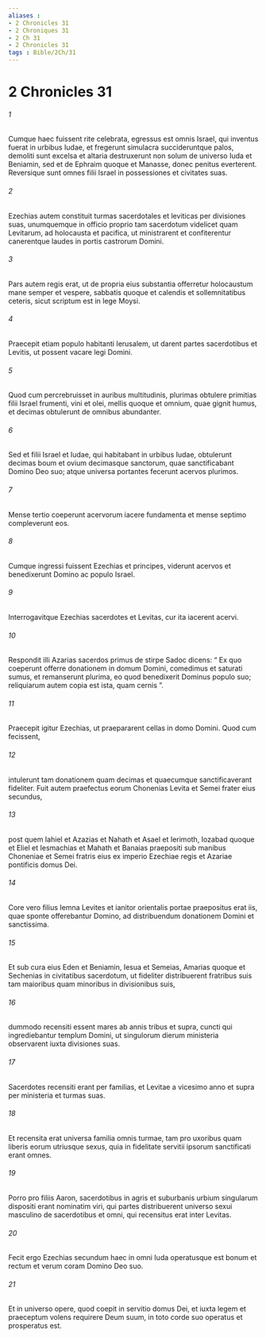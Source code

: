 ```yaml
---
aliases : 
- 2 Chronicles 31
- 2 Chroniques 31
- 2 Ch 31
- 2 Chronicles 31
tags : Bible/2Ch/31
---
```


# 2 Chronicles 31

###### 1
Cumque haec fuissent rite celebrata, egressus est omnis Israel, qui inventus fuerat in urbibus Iudae, et fregerunt simulacra succideruntque palos, demoliti sunt excelsa et altaria destruxerunt non solum de universo Iuda et Beniamin, sed et de Ephraim quoque et Manasse, donec penitus everterent. Reversique sunt omnes filii Israel in possessiones et civitates suas.
###### 2
Ezechias autem constituit turmas sacerdotales et leviticas per divisiones suas, unumquemque in officio proprio tam sacerdotum videlicet quam Levitarum, ad holocausta et pacifica, ut ministrarent et confiterentur canerentque laudes in portis castrorum Domini.
###### 3
Pars autem regis erat, ut de propria eius substantia offerretur holocaustum mane semper et vespere, sabbatis quoque et calendis et sollemnitatibus ceteris, sicut scriptum est in lege Moysi.
###### 4
Praecepit etiam populo habitanti Ierusalem, ut darent partes sacerdotibus et Levitis, ut possent vacare legi Domini.
###### 5
Quod cum percrebruisset in auribus multitudinis, plurimas obtulere primitias filii Israel frumenti, vini et olei, mellis quoque et omnium, quae gignit humus, et decimas obtulerunt de omnibus abundanter. 
###### 6
Sed et filii Israel et Iudae, qui habitabant in urbibus Iudae, obtulerunt decimas boum et ovium decimasque sanctorum, quae sanctificabant Domino Deo suo; atque universa portantes fecerunt acervos plurimos.
###### 7
Mense tertio coeperunt acervorum iacere fundamenta et mense septimo compleverunt eos. 
###### 8
Cumque ingressi fuissent Ezechias et principes, viderunt acervos et benedixerunt Domino ac populo Israel. 
###### 9
Interrogavitque Ezechias sacerdotes et Levitas, cur ita iacerent acervi. 
###### 10
Respondit illi Azarias sacerdos primus de stirpe Sadoc dicens: “ Ex quo coeperunt offerre donationem in domum Domini, comedimus et saturati sumus, et remanserunt plurima, eo quod benedixerit Dominus populo suo; reliquiarum autem copia est ista, quam cernis ”.
###### 11
Praecepit igitur Ezechias, ut praepararent cellas in domo Domini. Quod cum fecissent, 
###### 12
intulerunt tam donationem quam decimas et quaecumque sanctificaverant fideliter. Fuit autem praefectus eorum Chonenias Levita et Semei frater eius secundus, 
###### 13
post quem Iahiel et Azazias et Nahath et Asael et Ierimoth, Iozabad quoque et Eliel et Iesmachias et Mahath et Banaias praepositi sub manibus Choneniae et Semei fratris eius ex imperio Ezechiae regis et Azariae pontificis domus Dei.
###### 14
Core vero filius Iemna Levites et ianitor orientalis portae praepositus erat iis, quae sponte offerebantur Domino, ad distribuendum donationem Domini et sanctissima. 
###### 15
Et sub cura eius Eden et Beniamin, Iesua et Semeias, Amarias quoque et Sechenias in civitatibus sacerdotum, ut fideliter distribuerent fratribus suis tam maioribus quam minoribus in divisionibus suis, 
###### 16
dummodo recensiti essent mares ab annis tribus et supra, cuncti qui ingrediebantur templum Domini, ut singulorum dierum ministeria observarent iuxta divisiones suas.
###### 17
Sacerdotes recensiti erant per familias, et Levitae a vicesimo anno et supra per ministeria et turmas suas. 
###### 18
Et recensita erat universa familia omnis turmae, tam pro uxoribus quam liberis eorum utriusque sexus, quia in fidelitate servitii ipsorum sanctificati erant omnes. 
###### 19
Porro pro filiis Aaron, sacerdotibus in agris et suburbanis urbium singularum dispositi erant nominatim viri, qui partes distribuerent universo sexui masculino de sacerdotibus et omni, qui recensitus erat inter Levitas.
###### 20
Fecit ergo Ezechias secundum haec in omni Iuda operatusque est bonum et rectum et verum coram Domino Deo suo. 
###### 21
Et in universo opere, quod coepit in servitio domus Dei, et iuxta legem et praeceptum volens requirere Deum suum, in toto corde suo operatus et prosperatus est.
